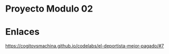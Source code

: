 # Proyecto Modulo 02


# Enlaces
https://cogitovsmachina.github.io/codelabs/el-deportista-mejor-pagado/#7
